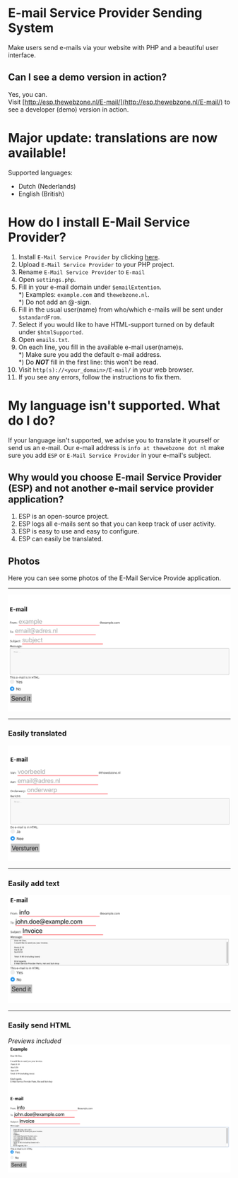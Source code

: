# E-mail Service Provider Sending System
Make users send e-mails via your website with PHP and a beautiful user interface.

## Can I see a demo version in action?
Yes, you can.  
Visit [http://esp.thewebzone.nl/E-mail/](http://esp.thewebzone.nl/E-mail/) to see a developer (demo) version in action.

# Major update: translations are now available!
Supported languages:
* Dutch (Nederlands)
* English (British)

# How do I install E-Mail Service Provider?
1) Install `E-Mail Service Provider` by clicking [here](https://github.com/ImmanuelNL/E-Mail-Service-Provider/archive/3.2.zip).
2) Upload `E-Mail Service Provider` to your PHP project.
3) Rename `E-Mail Service Provider` to `E-mail`  
4) Open `settings.php`.
5) Fill in your e-mail domain under `$emailExtention`.  
*) Examples: `example.com` and `thewebzone.nl`.  
*) Do not add an @-sign.
6) Fill in the usual user(name) from who/which e-mails will be sent under `$standardFrom`.
7) Select if you would like to have HTML-support turned on by default under `$htmlSupported`.
8) Open `emails.txt`.
9) On each line, you fill in the available e-mail user(name)s.  
*) Make sure you add the default e-mail address.  
*) Do **_NOT_** fill in the first line: this won't be read.
10) Visit `http(s)://<your_domain>/E-mail/` in your web browser.
11) If you see any errors, follow the instructions to fix them.

# My language isn't supported. What do I do?
If your language isn't supported, we advise you to translate it yourself or send us an e-mail. Our e-mail address is `info at thewebzone dot nl` make sure you add `ESP` or `E-Mail Service Provider` in your e-mail's subject.

## Why would you choose E-mail Service Provider (ESP) and not another e-mail service provider application?
1) ESP is an open-source project.
2) ESP logs all e-mails sent so that you can keep track of user activity.
3) ESP is easy to use and easy to configure.
4) ESP can easily be translated.

## Photos
Here you can see some photos of the E-Mail Service Provide application.
___
![ScreenShot2](https://github.com/ImmanuelNL/E-Mail-Service-Provider/blob/master/Images/ScreenShot2.png)
___
### Easily translated
![ScreenShot1](https://github.com/ImmanuelNL/E-Mail-Service-Provider/blob/master/Images/ScreenShot%201.png)
___
### Easily add text
![ScreenShot3](https://github.com/ImmanuelNL/E-Mail-Service-Provider/blob/master/Images/ScreenShot3.png)
___
### Easily send HTML
_Previews included_
![ScreenShot4](https://github.com/ImmanuelNL/E-Mail-Service-Provider/blob/master/Images/ScreenShot4.png)
